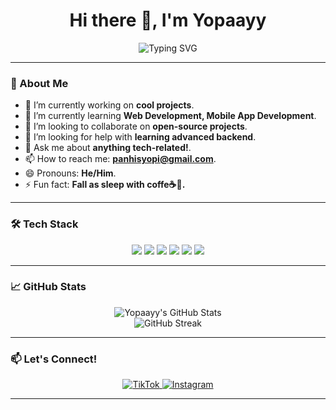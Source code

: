 <h1 align="center">Hi there 👋, I'm Yopaayy</h1>

<p align="center">
  <img src="https://readme-typing-svg.demolab.com?font=Fira+Code&size=22&pause=1000&center=true&vCenter=true&width=435&lines=Welcome+to+my+GitHub+Profile!" alt="Typing SVG" />
</p>

---

### 🚀 About Me
- 🔭 I’m currently working on **cool projects**.
- 🌱 I’m currently learning **Web Development, Mobile App Development**.
- 👯 I’m looking to collaborate on **open-source projects**.
- 🤔 I’m looking for help with **learning advanced backend**.
- 💬 Ask me about **anything tech-related!**.
- 📫 How to reach me: **panhisyopi@gmail.com**.
- 😄 Pronouns: **He/Him**.
- ⚡ Fun fact: **Fall as sleep with coffe☕🌙.**

---

### 🛠️ Tech Stack
<div align="center">
  <img src="https://img.shields.io/badge/HTML5-E34F26?style=for-the-badge&logo=html5&logoColor=white" />
  <img src="https://img.shields.io/badge/CSS3-1572B6?style=for-the-badge&logo=css3&logoColor=white" />
  <img src="https://img.shields.io/badge/JavaScript-323330?style=for-the-badge&logo=javascript&logoColor=F7DF1E" />
  <img src="https://img.shields.io/badge/PHP-777BB4?style=for-the-badge&logo=php&logoColor=white" />
  <img src="https://img.shields.io/badge/Laravel-FF2D20?style=for-the-badge&logo=laravel&logoColor=white" />
  <img src="https://img.shields.io/badge/Flutter-02569B?style=for-the-badge&logo=flutter&logoColor=white" />
</div>

---

### 📈 GitHub Stats
<div align="center">
  <img src="https://github-readme-stats.vercel.app/api?username=yopaayy&show_icons=true&theme=radical" alt="Yopaayy's GitHub Stats" />
  <br/>
  <img src="https://github-readme-streak-stats.herokuapp.com/?user=yopaayy&theme=radical" alt="GitHub Streak" />
</div>

---

### 📫 Let's Connect!
<div align="center">
  <a href="https://www.tiktok.com/@yovoyeg143" target="_blank">
    <img src="https://img.shields.io/badge/TikTok-000000?style=for-the-badge&logo=tiktok&logoColor=white" alt="TikTok" />
  </a>
  <a href="https://www.instagram.com/yopaayy/" target="_blank">
    <img src="https://img.shields.io/badge/Instagram-E4405F?style=for-the-badge&logo=instagram&logoColor=white" alt="Instagram" />
  </a>
</div>

---
